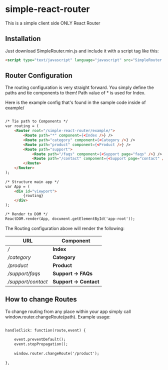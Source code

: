 # simple-react-router
This is a simple client side ONLY React Router


Installation
------------
Just download SimpleRouter.min.js and include it with a script tag like this:
```html
<script type="text/javascript" language="javascript" src="SimpleRouter.min.js" charset="utf-8"></script>
```

Router Configuration
--------------------
The routing configuration is very straight forward. You simply define the paths and tie components to them! Path value of * is used for Index. 

Here is the example config that's found in the sample code inside of example/

```html

/* Tie path to Components */
var routing = (
	<Router root="/simple-react-router/example/">
		<Route path="*" component={<Index />} />
		<Route path="category" component={<Category />} />
		<Route path="product" component={<Product />} />
		<Route path="support">
			<Route path="/faqs" component={<Support page="faqs" />} />
			<Route path="/contact" component={<Support page="contact" />} />
 		</Route>
	</Router>
);
	
/* Structure main app */
var App = ( 
	<div id="viewport">
		{routing}
	</div>
);

/* Render to DOM */
ReactDOM.render(App, document.getElementById('app-root'));

```


The Routing configuration above will render the following:

URL                     | Component
------------------------|-----------
*/*                   	| **Index**
*/category*             | **Category**
*/product*          	| **Product**
*/support/faqs*  	| **Support -> FAQs**
*/support/contact*   	| **Support -> Contact**


How to change Routes
--------------------

To change routing from any place within your app simply call window.router.changeRoute(path). Example usage:

```html

handleClick: function(route,event) {
	
	event.preventDefault();
	event.stopPropagation(); 	
	
	window.router.changeRoute('/product');
			
},

```
